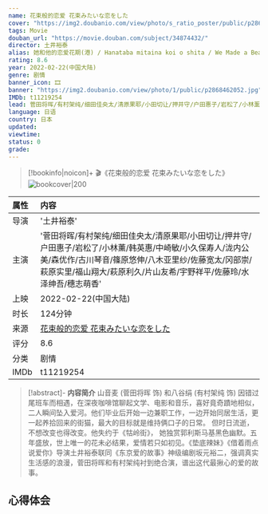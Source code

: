```yaml
---
name: 花束般的恋爱 花束みたいな恋をした
cover: "https://img2.doubanio.com/view/photo/s_ratio_poster/public/p2868462052.jpg"
tags: Movie
douban_url: "https://movie.douban.com/subject/34874432/"
director: 土井裕泰
alias: 她和他的恋爱花期(港) / Hanataba mitaina koi o shita / We Made a Beautiful Bouquet / I Fell in Love Like A Flower Bouquet / 爱如花束 恋恋不忘
rating: 8.6
year: 2022-02-22(中国大陆)
genre: 剧情
banner_icon: 🎞
banner: "https://img2.doubanio.com/view/photo/1/public/p2868462052.jpg"
IMDb: t11219254
lead: 菅田将晖/有村架纯/细田佳央太/清原果耶/小田切让/押井守/户田惠子/岩松了/小林薰/韩英惠/中崎敏/小久保寿人/泷内公美/森优作/古川琴音/篠原悠伸/八木亚里纱/佐藤宽太/冈部崇/萩原实里/福山翔大/萩原利久/片山友希/宇野祥平/佐藤玲/水泽绅吾/穗志萌香
language: 日语
country: 日本
updated: 
viewtime: 
status: 0
grade: 
---
```

> [!bookinfo|noicon]+ 🎬《花束般的恋爱 花束みたいな恋をした》
> ![bookcover|200](https://img2.doubanio.com/view/photo/s_ratio_poster/public/p2868462052.jpg)
>
| 属性 | 内容                                       |
|:---- |:------------------------------------------ |
| 导演 | '土井裕泰'                         |
| 主演 | '菅田将晖/有村架纯/细田佳央太/清原果耶/小田切让/押井守/户田惠子/岩松了/小林薰/韩英惠/中崎敏/小久保寿人/泷内公美/森优作/古川琴音/篠原悠伸/八木亚里纱/佐藤宽太/冈部崇/萩原实里/福山翔大/萩原利久/片山友希/宇野祥平/佐藤玲/水泽绅吾/穗志萌香'                             |
| 上映 | 2022-02-22(中国大陆)                             |
| 时长 | 124分钟                   |
| 来源 | [花束般的恋爱 花束みたいな恋をした](https://movie.douban.com/subject/34874432/) |
| 评分 | 8.6                           |
| 分类 | 剧情                            |
| IMDb | t11219254                             | 

> [!abstract]- **内容简介**
>  山音麦 (菅田将晖 饰) 和八谷绢 (有村架纯 饰) 因错过尾班车而相遇，在深夜咖啡馆聊起文学、电影和音乐，喜好竟奇蹟地相似，二人瞬间坠入爱河。他们毕业后开始一边兼职工作，一边开始同居生活，更一起养拾回来的街猫，最大的目标就是维持俩口子的日常。 但时日流逝，不想改变也得改变。他失约于《牯岭街》， 她独赏郭利斯马基黑色幽默。五年盛放，世上唯一的花未必结果，爱情若只如初见。《垫底辣妹》《借着雨点说爱你》导演土井裕泰联同《东京爱的故事》神级编剧坂元裕二，强调真实生活感的浪漫，菅田将晖和有村架纯衬到绝合演，谱出这代最揪心的爱的故事。
>  
## 心得体会
